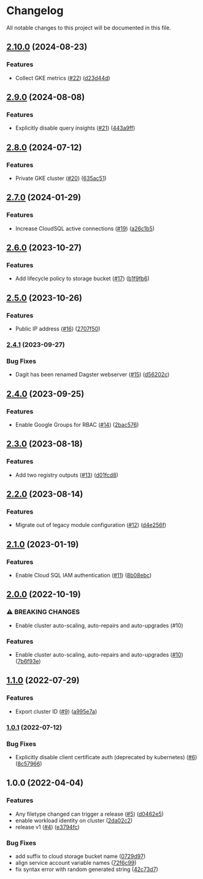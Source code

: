 # Changelog

All notable changes to this project will be documented in this file.

## [2.10.0](https://github.com/wandb/terraform-google-dagster/compare/v2.9.0...v2.10.0) (2024-08-23)


### Features

* Collect GKE metrics ([#22](https://github.com/wandb/terraform-google-dagster/issues/22)) ([d23d44d](https://github.com/wandb/terraform-google-dagster/commit/d23d44d9da68e1afbc7b096e9c4e91b39bdb8aca))

## [2.9.0](https://github.com/wandb/terraform-google-dagster/compare/v2.8.0...v2.9.0) (2024-08-08)


### Features

* Explicitly disable query insights ([#21](https://github.com/wandb/terraform-google-dagster/issues/21)) ([443a9ff](https://github.com/wandb/terraform-google-dagster/commit/443a9ff1365b4aeeec0ae1b4ac21fd82770fbdd7))

## [2.8.0](https://github.com/wandb/terraform-google-dagster/compare/v2.7.0...v2.8.0) (2024-07-12)


### Features

* Private GKE cluster ([#20](https://github.com/wandb/terraform-google-dagster/issues/20)) ([635ac51](https://github.com/wandb/terraform-google-dagster/commit/635ac512e0dbb9ddd189cc4baf1752a79accd4ee))

## [2.7.0](https://github.com/wandb/terraform-google-dagster/compare/v2.6.0...v2.7.0) (2024-01-29)


### Features

* Increase CloudSQL active connections ([#19](https://github.com/wandb/terraform-google-dagster/issues/19)) ([a26c1b5](https://github.com/wandb/terraform-google-dagster/commit/a26c1b52abe1762fc340b5d86737bb84d18c1b92))

## [2.6.0](https://github.com/wandb/terraform-google-dagster/compare/v2.5.0...v2.6.0) (2023-10-27)


### Features

* Add lifecycle policy to storage bucket ([#17](https://github.com/wandb/terraform-google-dagster/issues/17)) ([b1f9fb6](https://github.com/wandb/terraform-google-dagster/commit/b1f9fb66c298411dd8fda3da6ce2fcc15005cf9d))

## [2.5.0](https://github.com/wandb/terraform-google-dagster/compare/v2.4.1...v2.5.0) (2023-10-26)


### Features

* Public IP address ([#16](https://github.com/wandb/terraform-google-dagster/issues/16)) ([2707f50](https://github.com/wandb/terraform-google-dagster/commit/2707f50a18ec5b5325aa12521c03f2f829150989))

### [2.4.1](https://github.com/wandb/terraform-google-dagster/compare/v2.4.0...v2.4.1) (2023-09-27)


### Bug Fixes

* Dagit has been renamed Dagster webserver ([#15](https://github.com/wandb/terraform-google-dagster/issues/15)) ([d56202c](https://github.com/wandb/terraform-google-dagster/commit/d56202cf8863c8a509cb23676dd657f09df4600f))

## [2.4.0](https://github.com/wandb/terraform-google-dagster/compare/v2.3.0...v2.4.0) (2023-09-25)


### Features

* Enable Google Groups for RBAC ([#14](https://github.com/wandb/terraform-google-dagster/issues/14)) ([2bac576](https://github.com/wandb/terraform-google-dagster/commit/2bac57608f4971dc383448a432eaa369f0409bcf))

## [2.3.0](https://github.com/wandb/terraform-google-dagster/compare/v2.2.0...v2.3.0) (2023-08-18)


### Features

* Add two registry outputs ([#13](https://github.com/wandb/terraform-google-dagster/issues/13)) ([d01fcd8](https://github.com/wandb/terraform-google-dagster/commit/d01fcd8e034728b70ca8900c8e6fd99966460bf9))

## [2.2.0](https://github.com/wandb/terraform-google-dagster/compare/v2.1.0...v2.2.0) (2023-08-14)


### Features

* Migrate out of legacy module configuration ([#12](https://github.com/wandb/terraform-google-dagster/issues/12)) ([d4e256f](https://github.com/wandb/terraform-google-dagster/commit/d4e256f62027c5fd4be9ccc70be2373e7379c111))

## [2.1.0](https://github.com/wandb/terraform-google-dagster/compare/v2.0.0...v2.1.0) (2023-01-19)


### Features

* Enable Cloud SQL IAM authentication ([#11](https://github.com/wandb/terraform-google-dagster/issues/11)) ([8b08ebc](https://github.com/wandb/terraform-google-dagster/commit/8b08ebccf42bea6ab74f12c688c34f2698c80bd4))

## [2.0.0](https://github.com/wandb/terraform-google-dagster/compare/v1.1.0...v2.0.0) (2022-10-19)


### ⚠ BREAKING CHANGES

* Enable cluster auto-scaling, auto-repairs and auto-upgrades (#10)

### Features

* Enable cluster auto-scaling, auto-repairs and auto-upgrades ([#10](https://github.com/wandb/terraform-google-dagster/issues/10)) ([7b6f93e](https://github.com/wandb/terraform-google-dagster/commit/7b6f93e3ee690cabc1f789d7a1d5352ccccdda1f))

## [1.1.0](https://github.com/wandb/terraform-google-dagster/compare/v1.0.1...v1.1.0) (2022-07-29)


### Features

* Export cluster ID ([#9](https://github.com/wandb/terraform-google-dagster/issues/9)) ([a995e7a](https://github.com/wandb/terraform-google-dagster/commit/a995e7a6bf6e85e7ebbdf3fcf2c6fea18b1854eb))

### [1.0.1](https://github.com/wandb/terraform-google-dagster/compare/v1.0.0...v1.0.1) (2022-07-12)


### Bug Fixes

* Explicitly disable client certificate auth (deprecated by kubernetes) ([#6](https://github.com/wandb/terraform-google-dagster/issues/6)) ([8c57966](https://github.com/wandb/terraform-google-dagster/commit/8c579669e9b5963f22a41a09546d626d9b134e7d))

## 1.0.0 (2022-04-04)


### Features

* Any filetype changed can trigger a release ([#5](https://github.com/wandb/terraform-google-dagster/issues/5)) ([d0462e5](https://github.com/wandb/terraform-google-dagster/commit/d0462e5492516be3e5413a24bb553cb3fc299345))
* enable workload identity on cluster ([2da02c2](https://github.com/wandb/terraform-google-dagster/commit/2da02c28c0f04438da192f68fe345521176392e2))
* release v1 ([#4](https://github.com/wandb/terraform-google-dagster/issues/4)) ([e3794fc](https://github.com/wandb/terraform-google-dagster/commit/e3794fc31b836f01922c7be53b9d0998394a56fd))


### Bug Fixes

* add suffix to cloud storage bucket name ([0729d97](https://github.com/wandb/terraform-google-dagster/commit/0729d97138b5337a5191bce61446f5fcc4b29e02))
* align service account variable names ([72f6c99](https://github.com/wandb/terraform-google-dagster/commit/72f6c99abb7cdfaa2fc8968d5c7a484b736ee4a9))
* fix syntax error with random generated string ([42c73d7](https://github.com/wandb/terraform-google-dagster/commit/42c73d7c90af910cf4923e033a7757abd6efc43b))
